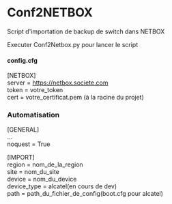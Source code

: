# Conf2NETBOX
Script d'importation de backup de switch dans NETBOX

Executer Conf2Netbox.py pour lancer le script

#### config.cfg
[NETBOX]  
server = https://netbox.societe.com  
token = votre_token  
cert = votre_certificat.pem (à la racine du projet)  

### Automatisation  
[GENERAL]  
...  
noquest = True  

[IMPORT]  
region = nom_de_la_region  
site = nom_du_site  
device = nom_du_device  
device_type = alcatel(en cours de dev)  
path = path_du_fichier_de_config(boot.cfg pour alcatel)  